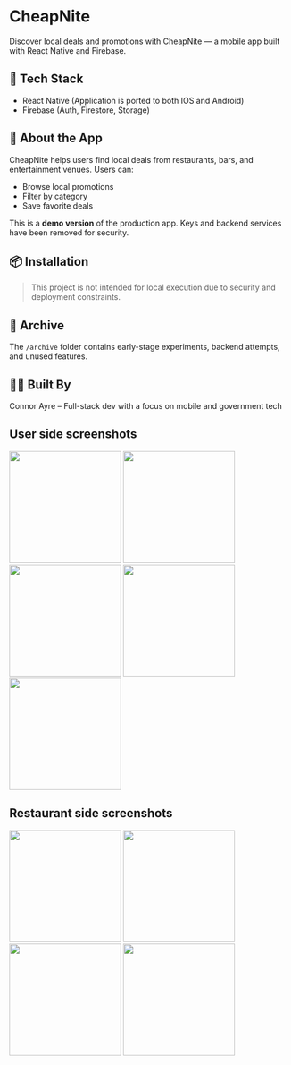 # CheapNite

Discover local deals and promotions with CheapNite — a mobile app built with React Native and Firebase.

## 🔧 Tech Stack

- React Native (Application is ported to both IOS and Android)
- Firebase (Auth, Firestore, Storage)

## 🚀 About the App

CheapNite helps users find local deals from restaurants, bars, and entertainment venues. Users can:

- Browse local promotions
- Filter by category
- Save favorite deals

This is a **demo version** of the production app. Keys and backend services have been removed for security.

## 📦 Installation

> This project is not intended for local execution due to security and deployment constraints.

## 📂 Archive

The `/archive` folder contains early-stage experiments, backend attempts, and unused features.

## 👨‍💻 Built By

Connor Ayre – Full-stack dev with a focus on mobile and government tech

## User side screenshots

<img src="https://github.com/user-attachments/assets/a8e8012d-5a0d-420c-88bd-735ed52e0023" width="200" />
<img src="https://github.com/user-attachments/assets/66194455-59d8-41e0-a6c4-fd1161d77b58" width="200" />
<img src="https://github.com/user-attachments/assets/1fae5fc3-02cf-4474-a291-880085375730" width="200" />
<img src="https://github.com/user-attachments/assets/d88be2ac-68ba-48b9-b6e1-d6e0a8fb96ac" width="200" />
<img src="https://github.com/user-attachments/assets/86404654-1db4-4867-abff-c489b00dd1ff" width="200" />

## Restaurant side screenshots

<img src="https://github.com/user-attachments/assets/677229a6-9f4c-4c3a-bdf7-0398bcb2e4ad" width="200" />
<img src="https://github.com/user-attachments/assets/df0a7830-c507-499e-93d1-edc87ed4a722" width="200" />
<img src="https://github.com/user-attachments/assets/14cd34d1-6a81-4802-a7c8-d45961863f42" width="200" />
<img src="https://github.com/user-attachments/assets/161f8415-1500-4248-91fb-2cc346730048" width="200" />



